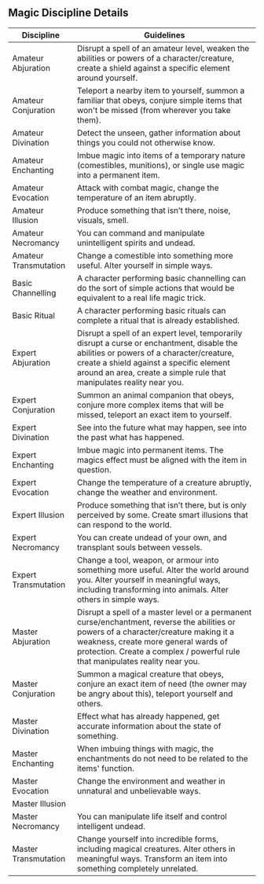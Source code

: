 ## Magic Discipline Details

|Discipline|Guidelines|
|---|---|
|Amateur Abjuration|Disrupt a spell of an amateur level, weaken the abilities or powers of a character/creature, create a shield against a specific element around yourself.|
|Amateur Conjuration|Teleport a nearby item to yourself, summon a familiar that obeys, conjure simple items that won't be missed (from wherever you take them).|
|Amateur Divination|Detect the unseen, gather information about things you could not otherwise know.|
|Amateur Enchanting|Imbue magic into items of a temporary nature (comestibles, munitions), or single use magic into a permanent item.|
|Amateur Evocation|Attack with combat magic, change the temperature of an item abruptly.|
|Amateur Illusion|Produce something that isn’t there, noise, visuals, smell.|
|Amateur Necromancy|You can command and manipulate unintelligent spirits and undead.|
|Amateur Transmutation|Change a comestible into something more useful. Alter yourself in simple ways.|
|Basic Channelling|A character performing basic channelling can do the sort of simple actions that would be equivalent to a real life magic trick.|
|Basic Ritual|A character performing basic rituals can complete a ritual that is already established.|
|Expert Abjuration|Disrupt a spell of an expert level, temporarily disrupt a curse or enchantment, disable the abilities or powers of a character/creature, create a shield against a specific element around an area, create a simple rule that manipulates reality near you.|
|Expert Conjuration|Summon an animal companion that obeys, conjure more complex items that will be missed, teleport an exact item to yourself.|
|Expert Divination|See into the future what may happen, see into the past what has happened.|
|Expert Enchanting|Imbue magic into permanent items. The magics effect must be aligned with the item in question.|
|Expert Evocation|Change the temperature of a creature abruptly, change the weather and environment.|
|Expert Illusion|Produce something that isn’t there, but is only perceived by some. Create smart illusions that can respond to the world.|
|Expert Necromancy|You can create undead of your own, and transplant souls between vessels.|
|Expert Transmutation|Change a tool, weapon, or armour into something more useful. Alter the world around you. Alter yourself in meaningful ways, including transforming into animals. Alter others in simple ways.|
|Master Abjuration|Disrupt a spell of a master level or a permanent curse/enchantment, reverse the abilities or powers of a character/creature making it a weakness, create more general wards of protection. Create a complex / powerful rule that manipulates reality near you.|
|Master Conjuration|Summon a magical creature that obeys, conjure an exact item of need (the owner may be angry about this), teleport yourself and others.|
|Master Divination|Effect what has already happened, get accurate information about the state of something.|
|Master Enchanting|When imbuing things with magic, the enchantments do not need to be related to the items' function.|
|Master Evocation|Change the environment and weather in unnatural and unbelievable ways.|
|Master Illusion||
|Master Necromancy|You can manipulate life itself and control intelligent undead.|
|Master Transmutation|Change yourself into incredible forms, including magical creatures. Alter others in meaningful ways. Transform an item into something completely unrelated.|